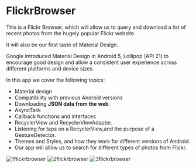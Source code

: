 # FlickrBrowser

This is a Flickr Browser, which will allow us to query and download a list of recent photos from the hugely popular Flickr website.

It will also be our first taste of Material Design.

Google introduced Material Design in Android 5, Lollipop (API 21) to encourage good design and allow a consistent user experience across different platforms and device sizes.

In this app we cover the following topics:
* Material design
* Compatibility with previous Android versions
* Downloading <b>JSON data from the web</b>.
* AsyncTask
* Callback functions and interfaces
* RecyclerView and RecyclerViewAdapter.
* Listening for taps on a RecyclerView,and the purpose of a GestureDetector.
* Themes and Styles, and how they work for different versions of Android.
* Our app will allow us to search for different types of photos from Flickr.

![1flickrbrowser](https://user-images.githubusercontent.com/42799047/131865899-f1dfd308-ca1c-413e-b6d6-179051f4818b.png)      ![2flickrbrowser](https://user-images.githubusercontent.com/42799047/131865934-8ed9518e-fffe-46b6-81e1-ebe297e5deee.png)      ![3flickrbrowser](https://user-images.githubusercontent.com/42799047/131865951-d40b70df-4ba4-4bd6-8439-165d2e80d07e.png)
